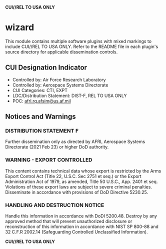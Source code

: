 **CUI//REL TO USA ONLY**

# wizard

This module contains multiple software plugins with mixed markings to include CUI//REL TO USA ONLY.
Refer to the README file in each plugin's source directory for applicable dissemination controls.

## CUI Designation Indicator
* Controlled by: Air Force Research Laboratory
* Controlled by: Aerospace Systems Directorate
* CUI Categories: CTI, EXPT
* LDC/Distribution Statement: DIST-F, REL TO USA ONLY
* POC: afrl.rq.afsim@us.af.mil

## Notices and Warnings

### DISTRIBUTION STATEMENT F
Further dissemination only as directed by AFRL Aerospace Systems Directorate
(2021 Feb 23) or higher DoD authority.

### WARNING - EXPORT CONTROLLED
This content contains technical data whose export is restricted by the Arms
Export Control Act (Title 22, U.S.C. Sec 2751 et seq.) or the Export
Administration Act of 1979, as amended, Title 50 U.S.C., App. 2401 et seq.
Violations of these export laws are subject to severe criminal penalties.
Disseminate in accordance with provisions of DoD Directive 5230.25.

### HANDLING AND DESTRUCTION NOTICE
Handle this information in accordance with DoDI 5200.48. Destroy by any
approved method that will prevent unauthorized disclosure or reconstruction of
this information in accordance with NIST SP 800-88 and 32 C.F.R 2002.14
(Safeguarding Controlled Unclassified Information).

**CUI//REL TO USA ONLY**
